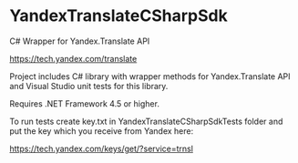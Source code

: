 # YandexTranslateCSharpSdk
C# Wrapper for Yandex.Translate API

https://tech.yandex.com/translate

Project includes C# library with wrapper methods for Yandex.Translate API and Visual Studio unit tests for this library.

Requires .NET Framework 4.5 or higher.

To run tests create key.txt in YandexTranslateCSharpSdkTests folder and put the key which you receive from Yandex here:

https://tech.yandex.com/keys/get/?service=trnsl
